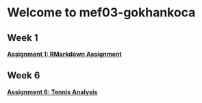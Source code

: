 # Welcome to mef03-gokhankoca



## Week 1
[**Assignment 1: RMarkdown Assignment**](Assignmet1-RMarkdown.html)

## Week 6
[**Assignment 6: Tennis Analysis**](Week6Home.html)
